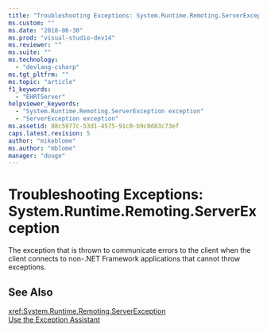 ```yaml
---
title: "Troubleshooting Exceptions: System.Runtime.Remoting.ServerException | Microsoft Docs"
ms.custom: ""
ms.date: "2018-06-30"
ms.prod: "visual-studio-dev14"
ms.reviewer: ""
ms.suite: ""
ms.technology: 
  - "devlang-csharp"
ms.tgt_pltfrm: ""
ms.topic: "article"
f1_keywords: 
  - "EHRTServer"
helpviewer_keywords: 
  - "System.Runtime.Remoting.ServerException exception"
  - "ServerException exception"
ms.assetid: 88c5977c-53d1-4575-91c0-b9c0d83c73ef
caps.latest.revision: 5
author: "mikeblome"
ms.author: "mblome"
manager: "douge"
---
```

# Troubleshooting Exceptions: System.Runtime.Remoting.ServerException
The exception that is thrown to communicate errors to the client when the client connects to non-.NET Framework applications that cannot throw exceptions.  
  
## See Also  
 <xref:System.Runtime.Remoting.ServerException>   
 [Use the Exception Assistant](../Topic/How%20to:%20Use%20the%20Exception%20Assistant.md)